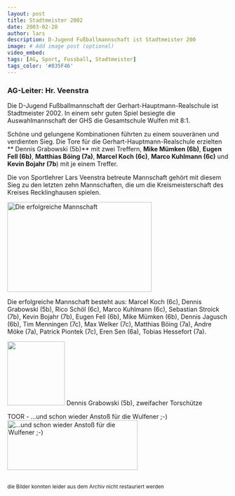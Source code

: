 ```yaml
---
layout: post
title: Stadtmeister 2002
date: 2003-02-20
author: lars
description: D-Jugend Fußballmannschaft ist Stadtmeister 200
image: # Add image post (optional)
video_embed:
tags: [AG, Sport, Fussball, Stadtmeister]
tags_color: '#835F46'
---
```


### AG-Leiter: Hr. Veenstra

Die D-Jugend Fußballmannschaft der Gerhart-Hauptmann-Realschule ist Stadtmeister 2002. In einem sehr guten Spiel besiegte die Auswahlmannschaft der GHS die Gesamtschule Wulfen mit 8:1.

Schöne und gelungene Kombinationen führten zu einem souveränen und verdienten Sieg. Die Tore für die Gerhart-Hauptmann-Realschule erzielten ** Dennis Grabowski (5b)** mit zwei Treffern, **Mike Mümken (6b)**, **Eugen Fell (6b)**, **Matthias Böing (7a)**, **Marcel Koch (6c)**, **Marco Kuhlmann (6c)** und **Kevin Bojahr (7b**) mit je einem Treffer.

Die von Sportlehrer Lars Veenstra betreute Mannschaft gehört mit diesem Sieg zu den letzten zehn Mannschaften, die um die Kreismeisterschaft des Kreises Recklinghausen spielen.

<img id="Bild67" height="205" width="329" src="{{site.baseurl}}/images/Mannschaftsbild.png" border="0" alt="Die erfolgreiche Mannschaft">

Die erfolgreiche Mannschaft besteht aus:
Marcel Koch (6c), Dennis Grabowski (5b), Rico Schöl (6c), Marco Kuhlmann (6c), Sebastian Stroick (7b), Kevin Bojahr (7b), Eugen Fell (6b), Mike Mümken (6b), Dennis Jagusch (6b), Tim Menningen (7c), Max Welker (7c), Matthias Böing (7a), Andre Möke (7a), Patrick Piontek (7c), Eren Sen (6a), Tobias Hessefort (7a).

<img id="Bild68" height="146" width="131" src="{{site.baseurl}}/images/dennis.jpeg" border="0">
Dennis Grabowski (5b),
zweifacher Torschütze

TOOR - ...und schon wieder Anstoß  für die Wulfener ;-)
<img id="Bild69" height="114" width="297" src="{{site.baseurl}}/images/Tor.png" border="0" alt="...und schon wieder Anstoß  für die Wulfener ;-)">

<br><small>die Bilder konnten leider aus dem Archiv nicht restauriert werden</small><br>